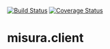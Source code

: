 [![Build Status](https://travis-ci.org/tainstr/misura.client.svg?branch=master)](https://travis-ci.org/tainstr/misura.client)
[![Coverage Status](https://coveralls.io/repos/bitbucket/tainstr/misura.client/badge.svg?branch=master)](https://coveralls.io/bitbucket/tainstr/misura.client?branch=master)
# misura.client
